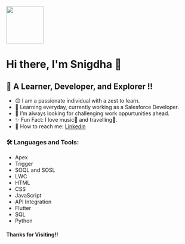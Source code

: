 <div id ="header" align="start">
  <img src="https://media.giphy.com/media/HPT3upIBXvFy9JOkkr/giphy.gif" width="100"/>
</div>

# **Hi there, I'm Snigdha** 👋

## 🔷 A Learner, Developer, and Explorer !!

* 😊 I am a passionate individual with a zest to learn.
* 🎯 Learning everyday, currently working as a Salesforce Developer.
* 📌 I’m always looking for challenging work oppurtunities ahead.
* ✨ Fun Fact: I love music🎵 and travelling🤩. 
* 📝 How to reach me: [Linkedin](https://www.linkedin.com/in/snigdha-shree-48227b18a)


### 🛠️ Languages and Tools: 

* Apex
* Trigger
* SOQL and SOSL
* LWC
* HTML
* CSS
* JavaScript
* API Integration
* Flutter
* SQL
* Python



#### Thanks for Visiting!!
